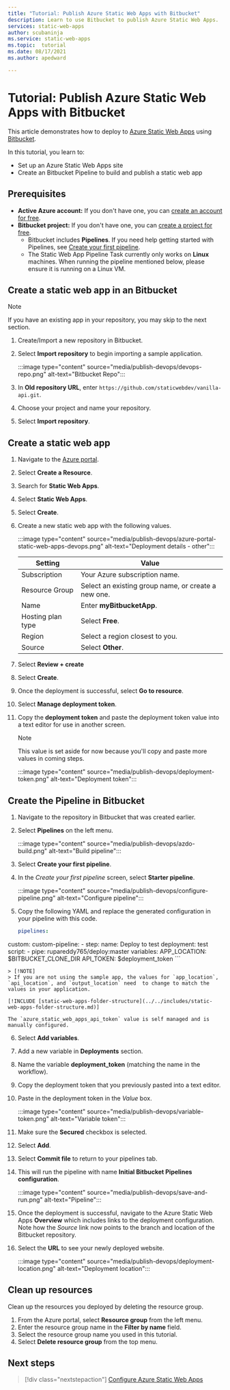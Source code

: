 ```yaml
---
title: "Tutorial: Publish Azure Static Web Apps with Bitbucket"
description: Learn to use Bitbucket to publish Azure Static Web Apps.
services: static-web-apps
author: scubaninja
ms.service: static-web-apps
ms.topic:  tutorial
ms.date: 08/17/2021
ms.author: apedward

---
```


# Tutorial: Publish Azure Static Web Apps with Bitbucket

This article demonstrates how to deploy to [Azure Static Web Apps](./overview.md) using [Bitbucket](https://bitbucket.org/).

In this tutorial, you learn to:

- Set up an Azure Static Web Apps site
- Create an Bitbucket Pipeline to build and publish a static web app

## Prerequisites

- **Active Azure account:** If you don't have one, you can [create an account for free](https://azure.microsoft.com/free/).
- **Bitbucket project:** If you don't have one, you can [create a project for free](https://azure.microsoft.com/pricing/details/devops/azure-devops-services/).
  - Bitbucket includes **Pipelines**. If you need help getting started with Pipelines, see [Create your first pipeline](https://support.atlassian.com/bitbucket-cloud/docs/get-started-with-bitbucket-pipelines/).
  - The Static Web App Pipeline Task currently only works on **Linux** machines. When running the pipeline mentioned below, please ensure it is running on a Linux VM.

## Create a static web app in an Bitbucket

  > [!NOTE]
  > If you have an existing app in your repository, you may skip to the next section.

1. Create/Import a new repository in Bitbucket.

1. Select **Import repository** to begin importing a sample application.
  
    :::image type="content" source="media/publish-devops/devops-repo.png" alt-text="Bitbucket Repo":::

1. In **Old repository URL**, enter `https://github.com/staticwebdev/vanilla-api.git`.

1. Choose your project and name your repository.

1. Select **Import repository**.

## Create a static web app

1. Navigate to the [Azure portal](https://portal.azure.com).

1. Select **Create a Resource**.

1. Search for **Static Web Apps**.

1. Select **Static Web Apps**.

1. Select **Create**.

1. Create a new static web app with the following values.

    :::image type="content" source="media/publish-devops/azure-portal-static-web-apps-devops.png" alt-text="Deployment details - other":::

    | Setting | Value |
    |---|---|
    | Subscription | Your Azure subscription name. |
    | Resource Group | Select an existing group name, or create a new one. |
    | Name | Enter **myBitbucketApp**. |
    | Hosting plan type | Select **Free**. |
    | Region | Select a region closest to you. |
    | Source | Select **Other**. |

1. Select **Review + create**

1. Select **Create**.

1. Once the deployment is successful, select **Go to resource**.

1. Select **Manage deployment token**.

1. Copy the **deployment token** and paste the deployment token value into a text editor for use in another screen.

    > [!NOTE]
    > This value is set aside for now because you'll copy and paste more values in coming steps.

    :::image type="content" source="media/publish-devops/deployment-token.png" alt-text="Deployment token":::

## Create the Pipeline in Bitbucket

1. Navigate to the repository in Bitbucket that was created earlier.

2. Select **Pipelines** on the left menu.

    :::image type="content" source="media/publish-devops/azdo-build.png" alt-text="Build pipeline":::

3. Select **Create your first pipeline**.

4. In the *Create your first pipeline* screen, select **Starter pipeline**.

    :::image type="content" source="media/publish-devops/configure-pipeline.png" alt-text="Configure pipeline":::

5. Copy the following YAML and replace the generated configuration in your pipeline with this code.

    ```yaml
    pipelines:
  custom:
   custom-pipeline:
    - step: 
        name: Deploy to test
        deployment: test
        script:
          - pipe: rupareddy765/deploy:master
            variables: 
                APP_LOCATION: $BITBUCKET_CLONE_DIR
                API_TOKEN: $deployment_token
    ```

    > [!NOTE]
    > If you are not using the sample app, the values for `app_location`, `api_location`, and `output_location` need  to change to match the values in your application.

    [!INCLUDE [static-web-apps-folder-structure](../../includes/static-web-apps-folder-structure.md)]

    The `azure_static_web_apps_api_token` value is self managed and is manually configured.

6. Select **Add variables**.

7. Add a new variable in **Deployments** section.

8. Name the variable **deployment_token** (matching the name in the workflow).

9. Copy the deployment token that you previously pasted into a text editor.

10. Paste in the deployment token in the _Value_ box.

    :::image type="content" source="media/publish-devops/variable-token.png" alt-text="Variable token":::

11. Make sure the **Secured** checkbox is selected.

12. Select **Add**.

13. Select **Commit file** to return to your pipelines tab.

14. This will run the pipeline with name **Initial Bitbucket Pipelines configuration**.

    :::image type="content" source="media/publish-devops/save-and-run.png" alt-text="Pipeline":::

15. Once the deployment is successful, navigate to the Azure Static Web Apps **Overview** which includes links to the deployment configuration. Note how the _Source_ link now points to the branch and location of the Bitbucket repository.

16. Select the **URL** to see your newly deployed website.

    :::image type="content" source="media/publish-devops/deployment-location.png" alt-text="Deployment location":::

## Clean up resources

Clean up the resources you deployed by deleting the resource group.

1. From the Azure portal, select **Resource group** from the left menu.
2. Enter the resource group name in the **Filter by name** field.
3. Select the resource group name you used in this tutorial.
4. Select **Delete resource group** from the top menu.

## Next steps

> [!div class="nextstepaction"]
> [Configure Azure Static Web Apps](./configuration.md)
